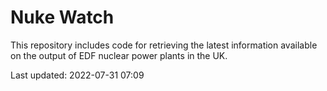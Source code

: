 # Nuke Watch

This repository includes code for retrieving the latest information available on the output of EDF nuclear power plants in the UK.

Last updated: 2022-07-31 07:09